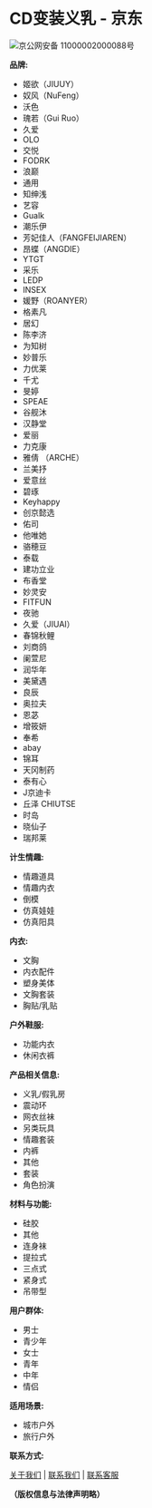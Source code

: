 # CD变装义乳 - 京东

![京公网安备 11000002000088号](//img13.360buyimg.com/cms/jfs/t2293/321/1377257360/19256/c267b386/56a0a994Nf1b662dc.png)

**品牌:**

- 姬欲（JIUUY）
- 奴风（NuFeng）
- 沃色
- 瑰若（Gui Ruo）
- 久爱
- OLO
- 交悦
- FODRK
- 浪巅
- 通用
- 知绅浅
- 艺容
- Gualk
- 潮乐伊
- 芳妃佳人（FANGFEIJIAREN）
- 昂蝶（ANGDIE）
- YTGT
- 采乐
- LEDP
- INSEX
- 媛野（ROANYER）
- 格素凡
- 居幻
- 陈李济
- 为知树
- 妙普乐
- 力优莱
- 千尤
- 旻婷
- SPEAE
- 谷舰沐
- 汉静堂
- 爱丽
- 力克康
- 雅倩 （ARCHE）
- 兰美抒
- 爱意丝
- 碧琢
- Keyhappy
- 创京懿选
- 佑司
- 他唯她
- 骆穂豆
- 泰载
- 建功立业
- 布香堂
- 妙灵安
- FITFUN
- 夜驰
- 久爱（JIUAI）
- 春锦秋鲤
- 刘商鸽
- 阑萱尼
- 润华年
- 美黛遇
- 良辰
- 奥拉夫
- 恩苾
- 增筱妍
- 奉希
- abay
- 锦耳
- 天冈制药
- 泰有心
- J京迪卡
- 丘泽 CHIUTSE
- 时岛
- 晓仙子
- 瑞邦莱

**计生情趣:**

- 情趣道具
- 情趣内衣
- 倒模
- 仿真娃娃
- 仿真阳具

**内衣:**

- 文胸
- 内衣配件
- 塑身美体
- 文胸套装
- 胸贴/乳贴

**户外鞋服:**

- 功能内衣
- 休闲衣裤

**产品相关信息:**

- 义乳/假乳房
- 震动环
- 网衣丝袜
- 另类玩具
- 情趣套装
- 内裤
- 其他
- 套装
- 角色扮演

**材料与功能:**

- 硅胶
- 其他
- 连身袜
- 提拉式
- 三点式
- 紧身式
- 吊带型

**用户群体:**

- 男士
- 青少年
- 女士
- 青年
- 中年
- 情侣

**适用场景:**

- 城市户外
- 旅行户外

**联系方式:**

[关于我们](//about.jd.com) | [联系我们](//about.jd.com/contact/) | [联系客服](//help.jd.com/user/custom.html) 

**（版权信息与法律声明略）**